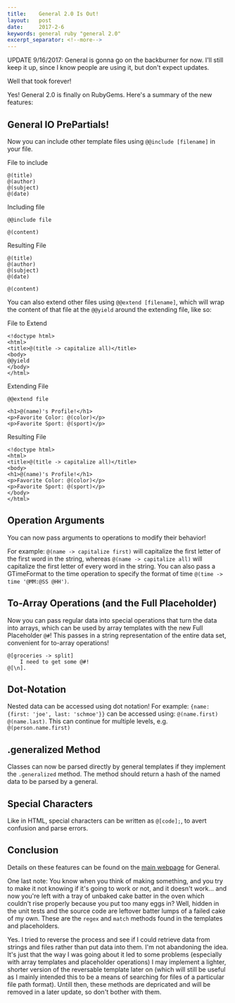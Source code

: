 ```yaml
---
title:    General 2.0 Is Out!
layout:   post
date:     2017-2-6
keywords: general ruby "general 2.0"
excerpt_separator: <!--more-->
---
```


UPDATE 9/16/2017: General is gonna go on the backburner for now. I'll still keep it up, since I know people are using it, but don't expect updates. <!--more-->

Well that took forever!

Yes! General 2.0 is finally on RubyGems. Here's a summary of the new features:

## General IO PrePartials!

Now you can include other template files using `@@include [filename]` in your file.

File to include

	@(title)
	@(author)
	@(subject)
	@(date)

Including file

	@@include file

	@(content)

Resulting File

	@(title)
	@(author)
	@(subject)
	@(date)

	@(content)

You can also extend other files using `@@extend [filename]`, which will wrap the content of that file at the `@@yield` around the extending file, like so:

File to Extend

	<!doctype html>
	<html>
	<title>@(title -> capitalize all)</title>
	<body>
	@@yield
	</body>
	</html>

Extending File

	@@extend file

	<h1>@(name)'s Profile!</h1>
	<p>Favorite Color: @(color)</p>
	<p>Favorite Sport: @(sport)</p>

Resulting File

	<!doctype html>
	<html>
	<title>@(title -> capitalize all)</title>
	<body>
	<h1>@(name)'s Profile!</h1>
	<p>Favorite Color: @(color)</p>
	<p>Favorite Sport: @(sport)</p>
	</body>
	</html>

## Operation Arguments

You can now pass arguments to operations to modify their behavior!

For example: `@(name -> capitalize first)` will capitalize the first letter of the first word in the string, whereas `@(name -> capitalize all)` will capitalize the first letter of every word in the string. You can also pass a GTimeFormat to the time operation to specify the format of time `@(time -> time '@MM:@SS @HH')`.

## To-Array Operations (and the Full Placeholder)

Now you can pass regular data into special operations that turn the data into arrays, which can be used by array templates with the new Full Placeholder `@#`! This passes in a string representation of the entire data set, convenient for to-array operations!

	@[groceries -> split]
		I need to get some @#!
	@[\n].

## Dot-Notation

Nested data can be accessed using dot notation! For example: `{name: {first: 'joe', last: 'schmoe'}}` can be accessed using: `@(name.first) @(name.last)`. This can continue for multiple levels, e.g. `@(person.name.first)`

## .generalized Method

Classes can now be parsed directly by general templates if they implement the `.generalized` method. The method should return a hash of the named data to be parsed by a general.

## Special Characters

Like in HTML, special characters can be written as `@[code];`, to avert confusion and parse errors.

## Conclusion

Details on these features can be found on the [main webpage](http://andydevs.github.io/general) for General.

One last note: You know when you think of making something, and you try to make it not knowing if it's going to work or not, and it doesn't work... and now you're left with a tray of unbaked cake batter in the oven which couldn't rise properly because you put too many eggs in? Well, hidden in the unit tests and the source code are leftover batter lumps of a failed cake of my own. These are the `regex` and `match` methods found in the templates and placeholders.

Yes. I tried to reverse the process and see if I could retrieve data from strings and files rather than put data into them. I'm not abandoning the idea. It's just that the way I was going about it led to some problems (especially with array templates and placeholder operations) I may implement a lighter, shorter version of the reversable template later on (which will still be useful as I mainly intended this to be a means of searching for files of a particular file path format). Untill then, these methods are depricated and will be removed in a later update, so don't bother with them.
